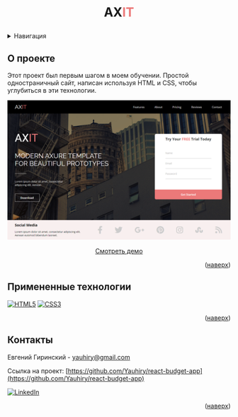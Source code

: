 # <p align="center">AX<span style="color: #EC7979">IT</span></p>

<details>
  <summary>Навигация</summary>
  <ol>
    <li><a href="#about-the-project">О проекте</a></li>
    <li><a href="#built-with">Примененные технологии</a></li>
    <li><a href="#contact">Контакты</a></li>
  </ol>
</details>

## <a id="about-the-project">О проекте</a>

Этот проект был первым шагом в моем обучении. Простой одностраничный сайт, написан используя HTML и CSS, чтобы углубиться в эти технологии.

<img src="readme-img/AXIT.png" alt="AXIT">
<br>
  <p align="center">
    <a href="https://yauhiry.github.io/bookstore/">Смотреть демо</a>
  </p>

<p align="right">(<a href="#readme-top">наверх</a>)</p>

## <a id="built-with">Примененные технологии</a>

[![HTML5][HTML5-shield]][HTML5-url]
[![CSS3][CSS3-shield]][CSS3-url]

<p align="right">(<a href="#readme-top">наверх</a>)</p>

## <a id="contact">Контакты</a>

Евгений Гиринский - yauhiry@gmail.com

Ссылка на проект: [https://github.com/Yauhiry/react-budget-app](https://github.com/Yauhiry/react-budget-app)

[![LinkedIn][linkedin-shield]][linkedin-url]

<p align="right">(<a href="#readme-top">наверх</a>)</p>

[HTML5-shield]: https://img.shields.io/badge/html5-%23E34F26.svg?style=for-the-badge&logo=html5&logoColor=white
[HTML5-URL]: https://html.spec.whatwg.org/multipage/
[CSS3-shield]: https://img.shields.io/badge/css3-%231572B6.svg?style=for-the-badge&logo=css3&logoColor=white
[CSS3-URL]: https://www.w3.org/Style/CSS/
[linkedin-shield]: https://img.shields.io/badge/LinkedIn-0077B5?style=for-the-badge&logo=linkedin&logoColor=white
[linkedin-url]: https://www.linkedin.com/in/hirynski/
